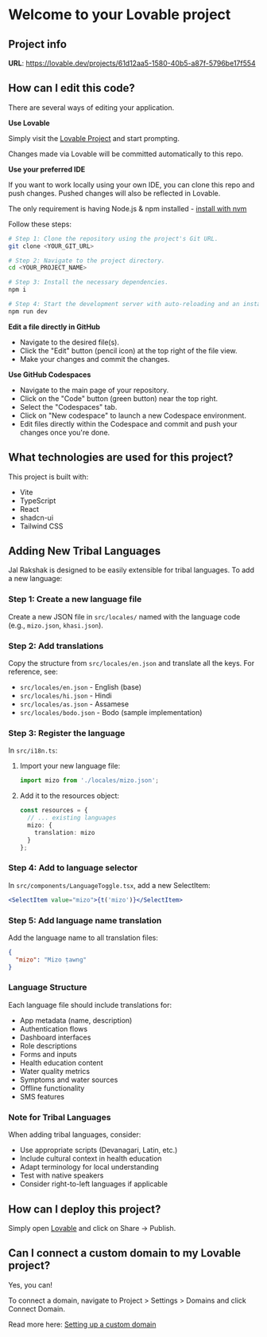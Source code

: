 # Welcome to your Lovable project

## Project info

**URL**: https://lovable.dev/projects/61d12aa5-1580-40b5-a87f-5796be17f554

## How can I edit this code?

There are several ways of editing your application.

**Use Lovable**

Simply visit the [Lovable Project](https://lovable.dev/projects/61d12aa5-1580-40b5-a87f-5796be17f554) and start prompting.

Changes made via Lovable will be committed automatically to this repo.

**Use your preferred IDE**

If you want to work locally using your own IDE, you can clone this repo and push changes. Pushed changes will also be reflected in Lovable.

The only requirement is having Node.js & npm installed - [install with nvm](https://github.com/nvm-sh/nvm#installing-and-updating)

Follow these steps:

```sh
# Step 1: Clone the repository using the project's Git URL.
git clone <YOUR_GIT_URL>

# Step 2: Navigate to the project directory.
cd <YOUR_PROJECT_NAME>

# Step 3: Install the necessary dependencies.
npm i

# Step 4: Start the development server with auto-reloading and an instant preview.
npm run dev
```

**Edit a file directly in GitHub**

- Navigate to the desired file(s).
- Click the "Edit" button (pencil icon) at the top right of the file view.
- Make your changes and commit the changes.

**Use GitHub Codespaces**

- Navigate to the main page of your repository.
- Click on the "Code" button (green button) near the top right.
- Select the "Codespaces" tab.
- Click on "New codespace" to launch a new Codespace environment.
- Edit files directly within the Codespace and commit and push your changes once you're done.

## What technologies are used for this project?

This project is built with:

- Vite
- TypeScript
- React
- shadcn-ui
- Tailwind CSS

## Adding New Tribal Languages

Jal Rakshak is designed to be easily extensible for tribal languages. To add a new language:

### Step 1: Create a new language file
Create a new JSON file in `src/locales/` named with the language code (e.g., `mizo.json`, `khasi.json`).

### Step 2: Add translations
Copy the structure from `src/locales/en.json` and translate all the keys. For reference, see:
- `src/locales/en.json` - English (base)
- `src/locales/hi.json` - Hindi 
- `src/locales/as.json` - Assamese
- `src/locales/bodo.json` - Bodo (sample implementation)

### Step 3: Register the language
In `src/i18n.ts`:
1. Import your new language file:
   ```typescript
   import mizo from './locales/mizo.json';
   ```

2. Add it to the resources object:
   ```typescript
   const resources = {
     // ... existing languages
     mizo: {
       translation: mizo
     }
   };
   ```

### Step 4: Add to language selector
In `src/components/LanguageToggle.tsx`, add a new SelectItem:
```jsx
<SelectItem value="mizo">{t('mizo')}</SelectItem>
```

### Step 5: Add language name translation
Add the language name to all translation files:
```json
{
  "mizo": "Mizo ṭawng"
}
```

### Language Structure
Each language file should include translations for:
- App metadata (name, description)
- Authentication flows
- Dashboard interfaces  
- Role descriptions
- Forms and inputs
- Health education content
- Water quality metrics
- Symptoms and water sources
- Offline functionality
- SMS features

### Note for Tribal Languages
When adding tribal languages, consider:
- Use appropriate scripts (Devanagari, Latin, etc.)
- Include cultural context in health education
- Adapt terminology for local understanding
- Test with native speakers
- Consider right-to-left languages if applicable

## How can I deploy this project?

Simply open [Lovable](https://lovable.dev/projects/61d12aa5-1580-40b5-a87f-5796be17f554) and click on Share -> Publish.

## Can I connect a custom domain to my Lovable project?

Yes, you can!

To connect a domain, navigate to Project > Settings > Domains and click Connect Domain.

Read more here: [Setting up a custom domain](https://docs.lovable.dev/features/custom-domain#custom-domain)
